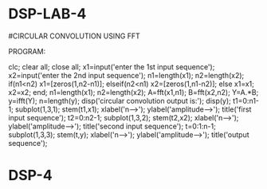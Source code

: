 # DSP-LAB-4

#CIRCULAR   CONVOLUTION  USING   FFT

PROGRAM:

 clc; 
clear all; 
close all; 
x1=input('enter the 1st input sequence'); 
x2=input('enter the 2nd input sequence'); 
n1=length(x1); 
n2=length(x2); 
if(n1<n2) 
x1=[zeros(1,n2-n1)]; 
elseif(n2<n1) 
x2=[zeros(1,n1-n2)]; 
else 
x1=x1; 
x2=x2; 
end; 
n1=length(x1); 
n2=length(x2); 
A=fft(x1,n1); 
B=fft(x2,n2); 
Y=A.*B; 
y=ifft(Y); 
n=length(y); 
disp('circular convolution output is:'); 
disp(y); 
t1=0:n1-1; 
subplot(1,3,1); 
stem(t1,x1); 
xlabel('n-->'); 
ylabel('amplitude-->'); 
title('first input sequence'); 
t2=0:n2-1; 
subplot(1,3,2); 
stem(t2,x2); 
xlabel('n-->'); 
ylabel('amplitude-->'); 
title('second input sequence'); 
t=0:1:n-1; 
subplot(1,3,3); 
stem(t,y); 
xlabel('n-->'); 
ylabel('amplitude-->'); 
title('output sequence');
# DSP-4
